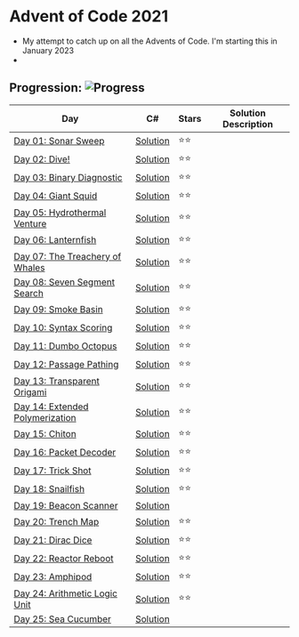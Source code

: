 # Advent of Code 2021
- My attempt to catch up on all the Advents of Code. I'm starting this in January 2023 
- 

## Progression:  ![Progress](https://progress-bar.dev/46/?scale=50&title=solved&width=400&suffix=%20of%2050)


| Day                                                          | C#                            | Stars |  Solution Description |
| ------------------------------------------------------------ | ----------------------------- | ----- | -------------------- |
| [Day 01:  Sonar Sweep](https://adventofcode.com/2021/day/1) | [Solution](./Day01/Program.cs) | :star::star: |
| [Day 02:  Dive!](https://adventofcode.com/2021/day/2) | [Solution](./Day02/Program.cs) | :star::star: |
| [Day 03:  Binary Diagnostic](https://adventofcode.com/2021/day/3) | [Solution](./Day03/Program.cs) | :star::star: |
| [Day 04:  Giant Squid](https://adventofcode.com/2021/day/4) | [Solution](./Day04/Program.cs) | :star::star: |
| [Day 05:  Hydrothermal Venture](https://adventofcode.com/2021/day/5) | [Solution](./Day05/Program.cs) | :star::star: |
| [Day 06:  Lanternfish](https://adventofcode.com/2021/day/6) | [Solution](./Day06/Program.cs) | :star::star: |
| [Day 07:  The Treachery of Whales](https://adventofcode.com/2021/day/7) | [Solution](./Day07/Program.cs) | :star::star: |
| [Day 08:  Seven Segment Search](https://adventofcode.com/2021/day/8) | [Solution](./Day08/Program.cs) | :star::star: |
| [Day 09:  Smoke Basin](https://adventofcode.com/2021/day/9) | [Solution](./Day09/Program.cs) | :star::star: |
| [Day 10:  Syntax Scoring](https://adventofcode.com/2021/day/10) | [Solution](./Day10/Program.cs) | :star::star: |
| [Day 11:  Dumbo Octopus](https://adventofcode.com/2021/day/11) | [Solution](./Day11/Program.cs) | :star::star: |
| [Day 12:  Passage Pathing](https://adventofcode.com/2021/day/12) | [Solution](./Day12/Program.cs) | :star::star: |
| [Day 13:  Transparent Origami](https://adventofcode.com/2021/day/13) | [Solution](./Day13/Program.cs) | :star::star: |
| [Day 14:  Extended Polymerization](https://adventofcode.com/2021/day/14) | [Solution](./Day14/Program.cs) | :star::star: |
| [Day 15:  Chiton](https://adventofcode.com/2021/day/15) | [Solution](./Day15/Program.cs) | :star::star: |
| [Day 16:  Packet Decoder](https://adventofcode.com/2021/day/16) | [Solution](./Day16/Program.cs) | :star::star: |
| [Day 17:  Trick Shot](https://adventofcode.com/2021/day/17) | [Solution](./Day17/Program.cs) | :star::star: |
| [Day 18:  Snailfish](https://adventofcode.com/2021/day/18) | [Solution](./Day18/Program.cs) | :star::star: |
| [Day 19:  Beacon Scanner](https://adventofcode.com/2021/day/19) | [Solution](./Day19/Program.cs) |    |
| [Day 20:  Trench Map](https://adventofcode.com/2021/day/20) | [Solution](./Day20/Program.cs) | :star::star: |
| [Day 21:  Dirac Dice](https://adventofcode.com/2021/day/21) | [Solution](./Day21/Program.cs) | :star::star: |
| [Day 22:  Reactor Reboot](https://adventofcode.com/2021/day/22) | [Solution](./Day22/Program.cs) | :star::star: |
| [Day 23:  Amphipod](https://adventofcode.com/2021/day/23) | [Solution](./Day23/Program.cs) | :star::star: |
| [Day 24:  Arithmetic Logic Unit](https://adventofcode.com/2021/day/24) | [Solution](./Day24/Program.cs) | :star::star: |
| [Day 25:  Sea Cucumber](https://adventofcode.com/2021/day/25) | [Solution](./Day25/Program.cs) |    |
